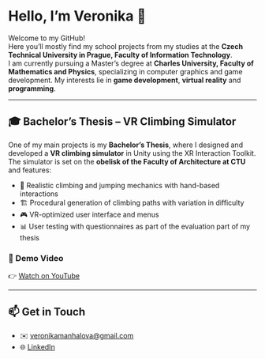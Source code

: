# Hello, I’m Veronika 👋

Welcome to my GitHub!  
Here you’ll mostly find my school projects from my studies at the **Czech Technical University in Prague, Faculty of Information Technology**.  
I am currently pursuing a Master’s degree at **Charles University, Faculty of Mathematics and Physics**, specializing in computer graphics and game development. 
My interests lie in **game development**, **virtual reality** and **programming**.

---

## 🎓 Bachelor’s Thesis – VR Climbing Simulator

One of my main projects is my **Bachelor’s Thesis**, where I designed and developed a **VR climbing simulator** in Unity using the XR Interaction Toolkit.  
The simulator is set on the **obelisk of the Faculty of Architecture at CTU** and features:

- 🧗 Realistic climbing and jumping mechanics with hand-based interactions  
- 🏗️ Procedural generation of climbing paths with variation in difficulty 
- 🎮 VR-optimized user interface and menus  
- 📊 User testing with questionnaires as part of the evaluation part of my thesis 

### 🎥 Demo Video
👉 [Watch on YouTube](https://www.youtube.com/watch?v=h0hIkn51C-8)

---

## 📫 Get in Touch

- ✉️ [veronikamanhalova@gmail.com](mailto:veronikamanhalova@gmail.com)  
- 🌐 [LinkedIn](https://www.linkedin.com/in/veronikamanhalova)
